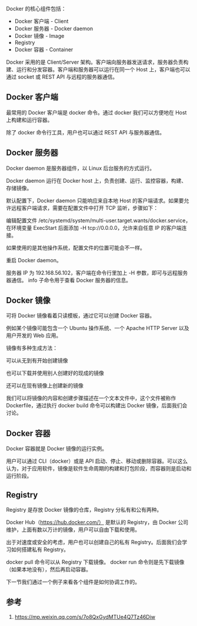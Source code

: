 Docker 的核心组件包括：
* Docker 客户端 - Client
* Docker 服务器 - Docker daemon
* Docker 镜像 - Image
* Registry
* Docker 容器 - Container

Docker 采用的是 Client/Server 架构。客户端向服务器发送请求，服务器负责构建、运行和分发容器。客户端和服务器可以运行在同一个 Host 上，客户端也可以通过 socket 或 REST API 与远程的服务器通信。

## Docker 客户端
最常用的 Docker 客户端是 docker 命令。通过 docker 我们可以方便地在 Host 上构建和运行容器。

除了 docker 命令行工具，用户也可以通过 REST API 与服务器通信。

## Docker 服务器
Docker daemon 是服务器组件，以 Linux 后台服务的方式运行。

Docker daemon 运行在 Docker host 上，负责创建、运行、监控容器，构建、存储镜像。

默认配置下，Docker daemon 只能响应来自本地 Host 的客户端请求。如果要允许远程客户端请求，需要在配置文件中打开 TCP 监听，步骤如下：

编辑配置文件 /etc/systemd/system/multi-user.target.wants/docker.service，在环境变量 ExecStart 后面添加 -H tcp://0.0.0.0，允许来自任意 IP 的客户端连接。

如果使用的是其他操作系统，配置文件的位置可能会不一样。

重启 Docker daemon。

服务器 IP 为 192.168.56.102，客户端在命令行里加上 -H 参数，即可与远程服务器通信。
info 子命令用于查看 Docker 服务器的信息。

## Docker 镜像
可将 Docker 镜像看着只读模板，通过它可以创建 Docker 容器。

例如某个镜像可能包含一个 Ubuntu 操作系统、一个 Apache HTTP Server 以及用户开发的 Web 应用。

镜像有多种生成方法：

可以从无到有开始创建镜像

也可以下载并使用别人创建好的现成的镜像

还可以在现有镜像上创建新的镜像

我们可以将镜像的内容和创建步骤描述在一个文本文件中，这个文件被称作 Dockerfile，通过执行 docker build <docker-file> 命令可以构建出 Docker 镜像，后面我们会讨论。

## Docker 容器
Docker 容器就是 Docker 镜像的运行实例。

用户可以通过 CLI（docker）或是 API 启动、停止、移动或删除容器。可以这么认为，对于应用软件，镜像是软件生命周期的构建和打包阶段，而容器则是启动和运行阶段。

## Registry
Registry 是存放 Docker 镜像的仓库，Registry 分私有和公有两种。

Docker Hub（https://hub.docker.com/） 是默认的 Registry，由 Docker 公司维护，上面有数以万计的镜像，用户可以自由下载和使用。

出于对速度或安全的考虑，用户也可以创建自己的私有 Registry。后面我们会学习如何搭建私有 Registry。

docker pull 命令可以从 Registry 下载镜像。
docker run 命令则是先下载镜像（如果本地没有），然后再启动容器。

下一节我们通过一个例子来看各个组件是如何协调工作的。

## 参考

1. https://mp.weixin.qq.com/s/7o8QxGydMTUe4Q7Tz46Diw